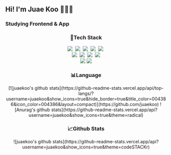 <h2>Hi! I'm Juae Koo 🙋🏻‍♀️</h2>

<h3>Studying Frontend & App</h3>

<div align=center>
<h3>📌Tech Stack</h3>
<p>
<img src="https://img.shields.io/badge/html5-%23E34F26.svg?style=flat-square&logo=html5&logoColor=white"/>&nbsp
<img src="https://img.shields.io/badge/css3-%231572B6.svg?style=flat-square&logo=css3&logoColor=white"/>&nbsp
<img src="https://img.shields.io/badge/Javascript-F7DF1E?style=flat-square&logo=javascript&logoColor=white"/>&nbsp 
<img src="https://img.shields.io/badge/React-61DAFB.svg?style=flat-square&logo=react&logoColor=white"/>&nbsp
<img src="https://img.shields.io/badge/jQuery-0769AD?style=flat-square&logo=jQuery&logoColor=white"/>&nbsp
<br />
<img src="https://img.shields.io/badge/Java-007396?style=flat-square&logo=Java&logoColor=white"/>&nbsp 
<img src="https://img.shields.io/badge/MySQL-4479A1.svg?style=flat-square&logo=react&logoColor=white"/>&nbsp
<img src="https://img.shields.io/badge/Spring-6DB33F?style=flat-square&logo=Spring&logoColor=white"/>&nbsp 
<img src="https://img.shields.io/badge/C-A8B9CC?style=flat-square&logo=C&logoColor=white"/>
<br />
<img src="https://img.shields.io/badge/Visual Studio Code-007ACC?style=flat-square&logo=Visual Studio Code&logoColor=white"/>
<img src="https://img.shields.io/badge/Eclipse-2C2255?style=flat-square&logo=Eclipse IDE&logoColor=white"/>
</p>

<h3>📊Language</h3>
 [![juaekoo's github stats](https://github-readme-stats.vercel.app/api/top-langs/?username=juaekoo&show_icons=true&hide_border=true&title_color=004386&icon_color=004386&layout=compact)](https://github.com/juaekoo)
![Anurag's github stats](https://github-readme-stats.vercel.app/api?username=juaekoo&show_icons=true&theme=radical)

<h3>📈Github Stats</h3>
 ![juaekoo's github stats](https://github-readme-stats.vercel.app/api?username=juaekoo&show_icons=true&theme=codeSTACKr)
</div>

<!--
**juaekoo/juaekoo** is a ✨ _special_ ✨ repository because its `README.md` (this file) appears on your GitHub profile.

Here are some ideas to get you started:

- 🔭 I’m currently working on ...
- 🌱 I’m currently learning ...
- 👯 I’m looking to collaborate on ...
- 🤔 I’m looking for help with ...
- 💬 Ask me about ...
- 📫 How to reach me: ...
- 😄 Pronouns: ...
- ⚡ Fun fact: ...
-->
